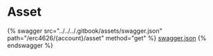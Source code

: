 # Asset

{% swagger src="../../../.gitbook/assets/swagger.json" path="/erc4626/{account}/asset" method="get" %}
[swagger.json](../../../.gitbook/assets/swagger.json)
{% endswagger %}

